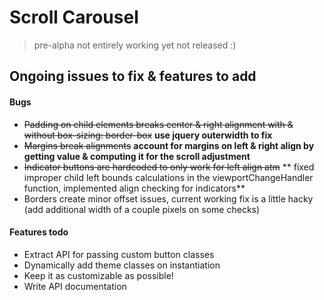 # Scroll Carousel
> pre-alpha not entirely working yet not released :)

Ongoing issues to fix & features to add
-------
#### Bugs
* ~~Padding on child elements breaks center & right alignment with & without box-sizing: border-box~~ 
**use jquery outerwidth to fix**
* ~~Margins break alignments~~ 
**account for margins on left & right align by getting value & computing it for the scroll adjustment**
* ~~Indicator buttons are hardcoded to only work for left align atm~~ 
** fixed improper child left bounds calculations in the viewportChangeHandler function, implemented align checking for indicators**
* Borders create minor offset issues, current working fix is a little hacky (add additional width of a couple pixels on some checks)

#### Features todo
* Extract API for passing custom button classes
* Dynamically add theme classes on instantiation
* Keep it as customizable as possible!
* Write API documentation